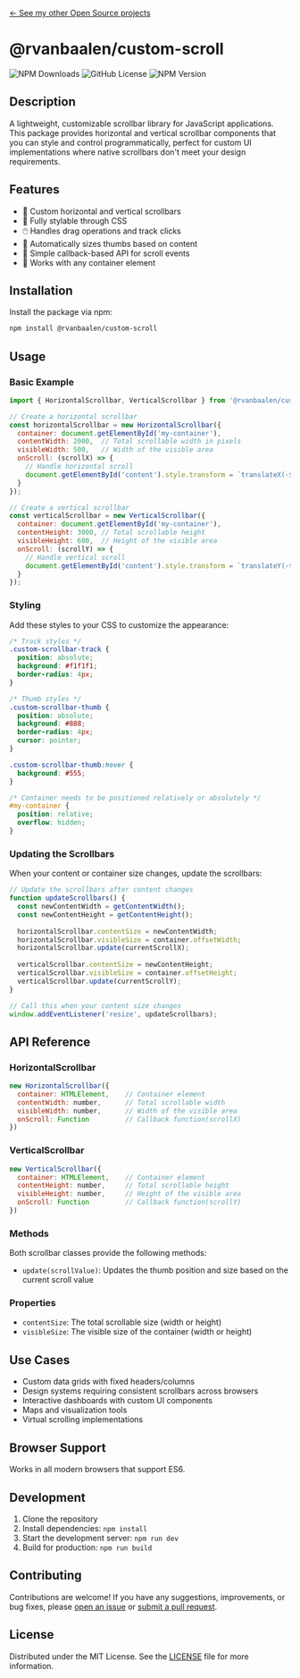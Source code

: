[&larr; See my other Open Source projects](https://robinvanbaalen.nl)

# @rvanbaalen/custom-scroll
![NPM Downloads](https://img.shields.io/npm/dm/%40rvanbaalen%2Fcustom-scroll)
![GitHub License](https://img.shields.io/github/license/rvanbaalen/custom-scroll)
![NPM Version](https://img.shields.io/npm/v/%40rvanbaalen%2Fcustom-scroll)

## Description

A lightweight, customizable scrollbar library for JavaScript applications. This package provides horizontal and vertical scrollbar components that you can style and control programmatically, perfect for custom UI implementations where native scrollbars don't meet your design requirements.

## Features

- 🔄 Custom horizontal and vertical scrollbars
- 🎨 Fully stylable through CSS
- 🖱️ Handles drag operations and track clicks
- 📏 Automatically sizes thumbs based on content
- 🔗 Simple callback-based API for scroll events
- 🧩 Works with any container element

## Installation

Install the package via npm:

```bash
npm install @rvanbaalen/custom-scroll
```

## Usage

### Basic Example

```javascript
import { HorizontalScrollbar, VerticalScrollbar } from '@rvanbaalen/custom-scroll';

// Create a horizontal scrollbar
const horizontalScrollbar = new HorizontalScrollbar({
  container: document.getElementById('my-container'),
  contentWidth: 2000,  // Total scrollable width in pixels
  visibleWidth: 500,   // Width of the visible area
  onScroll: (scrollX) => {
    // Handle horizontal scroll
    document.getElementById('content').style.transform = `translateX(-${scrollX}px)`;
  }
});

// Create a vertical scrollbar
const verticalScrollbar = new VerticalScrollbar({
  container: document.getElementById('my-container'),
  contentHeight: 3000, // Total scrollable height
  visibleHeight: 600,  // Height of the visible area
  onScroll: (scrollY) => {
    // Handle vertical scroll
    document.getElementById('content').style.transform = `translateY(-${scrollY}px)`;
  }
});
```

### Styling

Add these styles to your CSS to customize the appearance:

```css
/* Track styles */
.custom-scrollbar-track {
  position: absolute;
  background: #f1f1f1;
  border-radius: 4px;
}

/* Thumb styles */
.custom-scrollbar-thumb {
  position: absolute;
  background: #888;
  border-radius: 4px;
  cursor: pointer;
}

.custom-scrollbar-thumb:hover {
  background: #555;
}

/* Container needs to be positioned relatively or absolutely */
#my-container {
  position: relative;
  overflow: hidden;
}
```

### Updating the Scrollbars

When your content or container size changes, update the scrollbars:

```javascript
// Update the scrollbars after content changes
function updateScrollbars() {
  const newContentWidth = getContentWidth();
  const newContentHeight = getContentHeight();
  
  horizontalScrollbar.contentSize = newContentWidth;
  horizontalScrollbar.visibleSize = container.offsetWidth;
  horizontalScrollbar.update(currentScrollX);
  
  verticalScrollbar.contentSize = newContentHeight;
  verticalScrollbar.visibleSize = container.offsetHeight;
  verticalScrollbar.update(currentScrollY);
}

// Call this when your content size changes
window.addEventListener('resize', updateScrollbars);
```

## API Reference

### HorizontalScrollbar

```javascript
new HorizontalScrollbar({
  container: HTMLElement,    // Container element
  contentWidth: number,      // Total scrollable width
  visibleWidth: number,      // Width of the visible area
  onScroll: Function         // Callback function(scrollX)
})
```

### VerticalScrollbar

```javascript
new VerticalScrollbar({
  container: HTMLElement,    // Container element
  contentHeight: number,     // Total scrollable height
  visibleHeight: number,     // Height of the visible area
  onScroll: Function         // Callback function(scrollY)
})
```

### Methods

Both scrollbar classes provide the following methods:

- `update(scrollValue)`: Updates the thumb position and size based on the current scroll value

### Properties

- `contentSize`: The total scrollable size (width or height)
- `visibleSize`: The visible size of the container (width or height)

## Use Cases

- Custom data grids with fixed headers/columns
- Design systems requiring consistent scrollbars across browsers
- Interactive dashboards with custom UI components
- Maps and visualization tools
- Virtual scrolling implementations

## Browser Support

Works in all modern browsers that support ES6.

## Development

1. Clone the repository
2. Install dependencies: `npm install`
3. Start the development server: `npm run dev`
4. Build for production: `npm run build`

## Contributing

Contributions are welcome! If you have any suggestions, improvements, or bug fixes, please [open an issue](https://github.com/rvanbaalen/custom-scroll/issues/new) or [submit a pull request](https://github.com/rvanbaalen/custom-scroll/pulls).

## License

Distributed under the MIT License. See the [LICENSE](LICENSE) file for more information.
